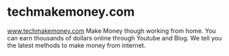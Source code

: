 # techmakemoney.com
www.techmakemoney.com Make Money though working from home. You can earn thousands of dollars online through Youtube and Blog. We tell you the latest methods to make money from internet.
